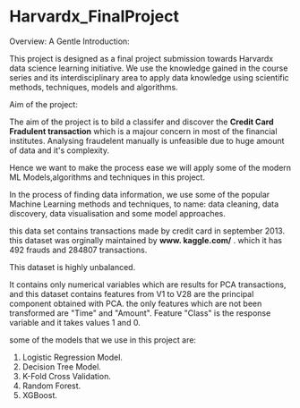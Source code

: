 # Harvardx_FinalProject

Overview: A Gentle Introduction:

This project is designed as a final project submission towards Harvardx data science learning initiative. We use the knowledge gained in the course series and its interdisciplinary area to apply data knowledge using scientific methods, techniques, models and  algorithms.

Aim of the project:  

The aim of the project is to bild a classifer and discover the **Credit Card Fradulent transaction**  which is a majour concern in most of the financial institutes. Analysing fraudelent manually is unfeasible due to huge amount of data and it's complexity. 

Hence we want to make the process ease we will apply some of the modern ML Models,algorithms and techniques in this project.

In the process of finding data information, we use some of the popular Machine Learning methods and techniques, to name: data cleaning, data discovery, data visualisation and some model approaches.

this data set contains transactions made by credit card in september 2013. this dataset was orginally maintained by **www. kaggle.com/** . which it has 492 frauds and 284807 transactions. 

This dataset is highly unbalanced.

It contains only numerical variables which are results for PCA transactions, and this dataset contains features from V1 to V28 are the principal component obtained with PCA. the only features which are not been transformed are "Time" and "Amount". Feature "Class" is the response variable and it takes values 1 and 0.

some of the models that we use in this project are:
1. Logistic Regression Model.
2. Decision Tree Model.
3. K-Fold Cross Validation.
4. Random Forest.
5. XGBoost.
